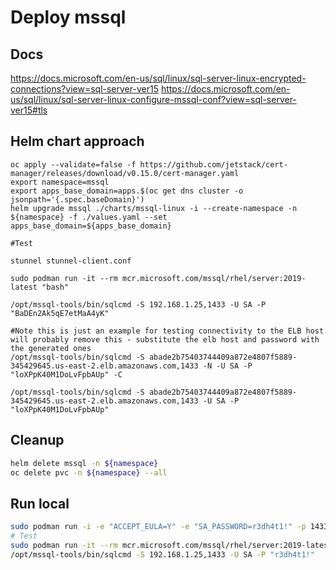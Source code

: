 # Deploy mssql

## Docs

<https://docs.microsoft.com/en-us/sql/linux/sql-server-linux-encrypted-connections?view=sql-server-ver15>
<https://docs.microsoft.com/en-us/sql/linux/sql-server-linux-configure-mssql-conf?view=sql-server-ver15#tls>

## Helm chart approach

```shell
oc apply --validate=false -f https://github.com/jetstack/cert-manager/releases/download/v0.15.0/cert-manager.yaml
export namespace=mssql
export apps_base_domain=apps.$(oc get dns cluster -o jsonpath='{.spec.baseDomain}')
helm upgrade mssql ./charts/mssql-linux -i --create-namespace -n ${namespace} -f ./values.yaml --set apps_base_domain=${apps_base_domain}

#Test

stunnel stunnel-client.conf

sudo podman run -it --rm mcr.microsoft.com/mssql/rhel/server:2019-latest "bash"

/opt/mssql-tools/bin/sqlcmd -S 192.168.1.25,1433 -U SA -P "BaDEn2Ak5qE7etMaA4yK"

#Note this is just an example for testing connectivity to the ELB host will probably remove this - substitute the elb host and password with the generated ones
/opt/mssql-tools/bin/sqlcmd -S abade2b75403744409a872e4807f5889-345429645.us-east-2.elb.amazonaws.com,1433 -N -U SA -P "loXPpK40M1DoLvFpbAUp" -C

/opt/mssql-tools/bin/sqlcmd -S abade2b75403744409a872e4807f5889-345429645.us-east-2.elb.amazonaws.com,1433 -U SA -P "loXPpK40M1DoLvFpbAUp"

```

## Cleanup

```sh
helm delete mssql -n ${namespace}
oc delete pvc -n ${namespace} --all
```

## Run local

```sh
sudo podman run -i -e "ACCEPT_EULA=Y" -e "SA_PASSWORD=r3dh4t1!" -p 1433:1433 --name sql1 -h sql1 -i --rm mcr.microsoft.com/mssql/rhel/server:2019-latest
# Test
sudo podman run -it --rm mcr.microsoft.com/mssql/rhel/server:2019-latest "bash"
/opt/mssql-tools/bin/sqlcmd -S 192.168.1.25,1433 -U SA -P "r3dh4t1!"
```
